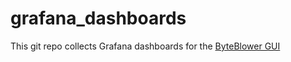 # grafana_dashboards
This git repo collects Grafana dashboards for the [ByteBlower GUI](https://setup.byteblower.com/software.html#GUI)
